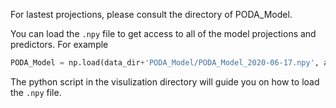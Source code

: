 For lastest projections, please consult the directory of PODA_Model.

You can load the `.npy` file to get access to all of the model projections and predictors. For example

```Python
PODA_Model = np.load(data_dir+'PODA_Model/PODA_Model_2020-06-17.npy', allow_pickle='TRUE').item()
```

The python script in the visulization directory will guide you on how to load the `.npy` file.
